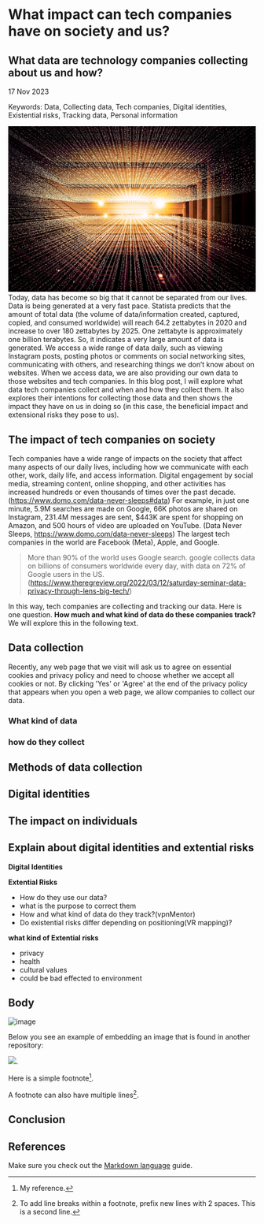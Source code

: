 # What impact can tech companies have on society and us?
## What data are technology companies collecting about us and how?
17 Nov 2023

Keywords: Data, Collecting data, Tech companies, Digital identities, Existential risks, Tracking data, Personal information


![image](https://github.com/2300260/CS220AU-DP/blob/main/assets/img/data%20tracking.jpg)
Today, data has become so big that it cannot be separated from our lives. Data is being generated at a very fast pace. Statista predicts that the amount of total data (the volume of data/information created, captured, copied, and consumed worldwide) will reach 64.2 zettabytes in 2020 and increase to over 180 zettabytes by 2025. One zettabyte is approximately one billion terabytes. So, it indicates a very large amount of data is generated. We access a wide range of data daily, such as viewing Instagram posts, posting photos or comments on social networking sites, communicating with others, and researching things we don’t know about on websites. When we access data, we are also providing our own data to those websites and tech companies. In this blog post, I will explore what data tech companies collect and when and how they collect them. It also explores their intentions for collecting those data and then shows the impact they have on us in doing so (in this case, the beneficial impact and extensional risks they pose to us).

## The impact of tech companies on society
Tech companies have a wide range of impacts on the society that affect many aspects of our daily lives, including how we communicate with each other, work, daily life, and access information. Digital engagement by social media, streaming content, online shopping, and other activities has increased hundreds or even thousands of times over the past decade. (https://www.domo.com/data-never-sleeps#data) For example, in just one minute, 5.9M searches are made on Google, 66K photos are shared on Instagram, 231.4M messages are sent, $443K are spent for shopping on Amazon, and 500 hours of video are uploaded on YouTube. (Data Never Sleeps, https://www.domo.com/data-never-sleeps) The largest tech companies in the world are Facebook (Meta), Apple, and Google.
>More than 90% of the world uses Google search. google collects data on billions of consumers worldwide every day, with data on 72% of Google users in the US. (https://www.theregreview.org/2022/03/12/saturday-seminar-data-privacy-through-lens-big-tech/)

In this way, tech companies are collecting and tracking our data. Here is one question. **How much and what kind of data do these companies track?** We will explore this in the following text.

## Data collection
Recently, any web page that we visit will ask us to agree on essential cookies and privacy policy and need to choose whether we accept all cookies or not. By clicking 'Yes' or 'Agree' at the end of the privacy policy that appears when you open a web page, we allow companies to collect our data.

### What kind of data

### how do they collect

## Methods of data collection

## Digital identities

## The impact on individuals




## Explain about digital identities and extential risks
**Digital Identities**

**Extential Risks**

- How do they use our data?
- what is the purpose to correct them
- How and what kind of data do they track?(vpnMentor)
- Do existential risks differ depending on positioning(VR mapping)?

**what kind of Extential risks**
- privacy
- health
- cultural values
- could be bad effected to environment



## Body


![image](https://github.com/2300260/CS220AU-DP/blob/main/assets/img/this%20is%20my%20best%20photo.jpg)

Below you see an example of embedding an image that is found in another repository:

![](https://khofstadter.com/assets/img/2005-04-01-khofstadter-painting-chien.jpg). 

Here is a simple footnote[^1].

A footnote can also have multiple lines[^2].

## Conclusion



## References
Make sure you check out the [Markdown language](https://guides.github.com/features/mastering-markdown/) guide. 



[^1]: My reference.
[^2]: To add line breaks within a footnote, prefix new lines with 2 spaces.
  This is a second line.



